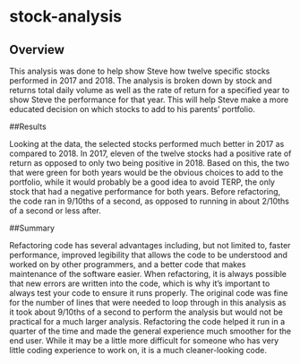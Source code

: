 # stock-analysis
## Overview

This analysis was done to help show Steve how twelve specific stocks performed in 2017 and 2018. The analysis is broken down by stock and returns total daily volume as well as the rate of return for a specified year to show Steve the performance for that year. This will help Steve make a more educated decision on which stocks to add to his parents’ portfolio.

##Results

Looking at the data, the selected stocks performed much better in 2017 as compared to 2018. In 2017, eleven of the twelve stocks had a positive rate of return as opposed to only two being positive in 2018. Based on this, the two that were green for both years would be the obvious choices to add to the portfolio, while it would probably be a good idea to avoid TERP, the only stock that had a negative performance for both years. 
Before refactoring, the code ran in 9/10ths of a second, as opposed to running in about 2/10ths of a second or less after.

##Summary

Refactoring code has several advantages including, but not limited to, faster performance, improved legibility that allows the code to be understood and worked on by other programmers, and a better code that makes maintenance of the software easier. When refactoring, it is always possible that new errors are written into the code, which is why it’s important to always test your code to ensure it runs properly.
The original code was fine for the number of lines that were needed to loop through in this analysis as it took about 9/10ths of a second to perform the analysis but would not be practical for a much larger analysis. Refactoring the code helped it run in a quarter of the time and made the general experience much smoother for the end user. While it may be a little more difficult for someone who has very little coding experience to work on, it is a much cleaner-looking code.
